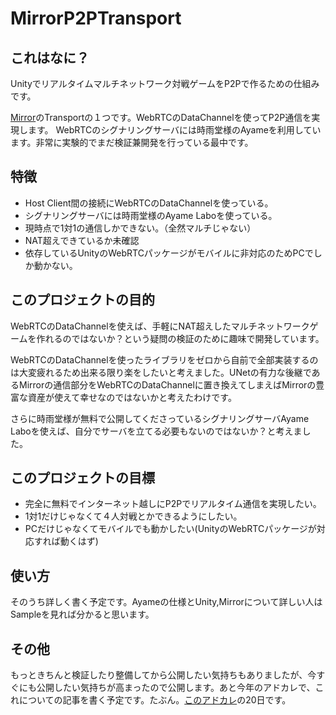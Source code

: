 # MirrorP2PTransport

## これはなに？

Unityでリアルタイムマルチネットワーク対戦ゲームをP2Pで作るための仕組みです。

[Mirror](https://github.com/vis2k/Mirror)のTransportの１つです。WebRTCのDataChannelを使ってP2P通信を実現します。
WebRTCのシグナリングサーバには時雨堂様のAyameを利用しています。非常に実験的でまだ検証兼開発を行っている最中です。

## 特徴

- Host Client間の接続にWebRTCのDataChannelを使っている。
- シグナリングサーバには時雨堂様のAyame Laboを使っている。
- 現時点で1対1の通信しかできない。（全然マルチじゃない）
- NAT超えできているか未確認
- 依存しているUnityのWebRTCパッケージがモバイルに非対応のためPCでしか動かない。


## このプロジェクトの目的

WebRTCのDataChannelを使えば、手軽にNAT超えしたマルチネットワークゲームを作れるのではないか？という疑問の検証のために趣味で開発しています。

WebRTCのDataChannelを使ったライブラリをゼロから自前で全部実装するのは大変疲れるため出来る限り楽をしたいと考えました。UNetの有力な後継であるMirrorの通信部分をWebRTCのDataChannelに置き換えてしまえばMirrorの豊富な資産が使えて幸せなのではないかと考えたわけです。

さらに時雨堂様が無料で公開してくださっているシグナリングサーバAyame Laboを使えば、自分でサーバを立てる必要もないのではないか？と考えました。


## このプロジェクトの目標

- 完全に無料でインターネット越しにP2Pでリアルタイム通信を実現したい。
- 1対1だけじゃなくて４人対戦とかできるようにしたい。
- PCだけじゃなくてモバイルでも動かしたい(UnityのWebRTCパッケージが対応すれば動くはず)

## 使い方

そのうち詳しく書く予定です。Ayameの仕様とUnity,Mirrorについて詳しい人はSampleを見れば分かると思います。

## その他
もっときちんと検証したり整備してから公開したい気持ちもありましたが、今すぐにも公開したい気持ちが高まったので公開します。あと今年のアドカレで、これについての記事を書く予定です。たぶん。[このアドカレ](https://qiita.com/advent-calendar/2020/unity2)の20日です。